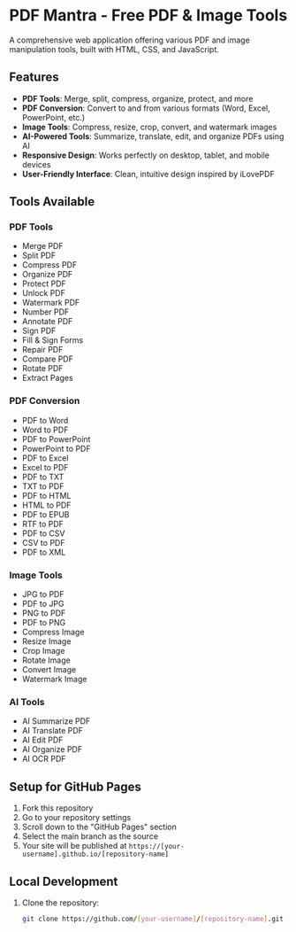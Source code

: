 # PDF Mantra - Free PDF & Image Tools

A comprehensive web application offering various PDF and image manipulation tools, built with HTML, CSS, and JavaScript.

## Features

- **PDF Tools**: Merge, split, compress, organize, protect, and more
- **PDF Conversion**: Convert to and from various formats (Word, Excel, PowerPoint, etc.)
- **Image Tools**: Compress, resize, crop, convert, and watermark images
- **AI-Powered Tools**: Summarize, translate, edit, and organize PDFs using AI
- **Responsive Design**: Works perfectly on desktop, tablet, and mobile devices
- **User-Friendly Interface**: Clean, intuitive design inspired by iLovePDF

## Tools Available

### PDF Tools
- Merge PDF
- Split PDF
- Compress PDF
- Organize PDF
- Protect PDF
- Unlock PDF
- Watermark PDF
- Number PDF
- Annotate PDF
- Sign PDF
- Fill & Sign Forms
- Repair PDF
- Compare PDF
- Rotate PDF
- Extract Pages

### PDF Conversion
- PDF to Word
- Word to PDF
- PDF to PowerPoint
- PowerPoint to PDF
- PDF to Excel
- Excel to PDF
- PDF to TXT
- TXT to PDF
- PDF to HTML
- HTML to PDF
- PDF to EPUB
- RTF to PDF
- PDF to CSV
- CSV to PDF
- PDF to XML

### Image Tools
- JPG to PDF
- PDF to JPG
- PNG to PDF
- PDF to PNG
- Compress Image
- Resize Image
- Crop Image
- Rotate Image
- Convert Image
- Watermark Image

### AI Tools
- AI Summarize PDF
- AI Translate PDF
- AI Edit PDF
- AI Organize PDF
- AI OCR PDF

## Setup for GitHub Pages

1. Fork this repository
2. Go to your repository settings
3. Scroll down to the "GitHub Pages" section
4. Select the main branch as the source
5. Your site will be published at `https://[your-username].github.io/[repository-name]`

## Local Development

1. Clone the repository:
   ```bash
   git clone https://github.com/[your-username]/[repository-name].git